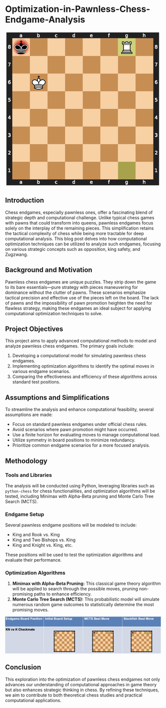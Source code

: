 # Optimization-in-Pawnless-Chess-Endgame-Analysis

![alt text](<assets/images/readme.png>)

## Introduction

Chess endgames, especially pawnless ones, offer a fascinating blend of strategic depth and computational challenge. Unlike typical chess games with pawns that could transform into queens, pawnless endgames focus solely on the interplay of the remaining pieces. This simplification retains the tactical complexity of chess while being more tractable for deep computational analysis. This blog post delves into how computational optimization techniques can be utilized to analyze such endgames, focusing on various strategic concepts such as opposition, king safety, and Zugzwang.

## Background and Motivation

Pawnless chess endgames are unique puzzles. They strip down the game to its bare essentials—pure strategy with pieces maneuvering for dominance without the clutter of pawns. These scenarios emphasize tactical precision and effective use of the pieces left on the board. The lack of pawns and the impossibility of pawn promotion heighten the need for flawless strategy, making these endgames an ideal subject for applying computational optimization techniques to solve.

## Project Objectives

This project aims to apply advanced computational methods to model and analyze pawnless chess endgames. The primary goals include:
1. Developing a computational model for simulating pawnless chess endgames.
2. Implementing optimization algorithms to identify the optimal moves in various endgame scenarios.
3. Comparing the effectiveness and efficiency of these algorithms across standard test positions.

## Assumptions and Simplifications

To streamline the analysis and enhance computational feasibility, several assumptions are made:
- Focus on standard pawnless endgames under official chess rules.
- Avoid scenarios where pawn promotion might have occurred.
- Use a finite horizon for evaluating moves to manage computational load.
- Utilize symmetry in board positions to minimize redundancy.
- Prioritize common endgame scenarios for a more focused analysis.

## Methodology

### Tools and Libraries

The analysis will be conducted using Python, leveraging libraries such as `python-chess` for chess functionalities, and optimization algorithms will be tested, including Minimax with Alpha-Beta pruning and Monte Carlo Tree Search (MCTS).

### Endgame Setup

Several pawnless endgame positions will be modeled to include:
- King and Rook vs. King
- King and Two Bishops vs. King
- King and Knight vs. King, etc.

These positions will be used to test the optimization algorithms and evaluate their performance.

### Optimization Algorithms

1. **Minimax with Alpha-Beta Pruning:** This classical game theory algorithm will be applied to search through the possible moves, pruning non-promising paths to enhance efficiency.
2. **Monte Carlo Tree Search (MCTS):** This probabilistic model will simulate numerous random game outcomes to statistically determine the most promising moves.

![alt text](<assets/images/readme1.png>)


## Conclusion

This exploration into the optimization of pawnless chess endgames not only advances our understanding of computational approaches in game theory but also enhances strategic thinking in chess. By refining these techniques, we aim to contribute to both theoretical chess studies and practical computational applications.
